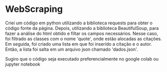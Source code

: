# WebScraping


Criei um código em python utilizando a biblioteca requests para obter o código fonte da página. Depois, utilizando a biblioteca BeautifulSoup, para fazer a análise do html obtido e filtar os campos necessários. Nesse caso, foi filtrado as classes com o nome 'quote', onde estão alocadas as citações. Em seguida, foi criado uma lista em que foi inserido a citação e o autor. Então, a lista foi salta em um arquivo json chamado 'dados.json'.

Sugiro que o código seja executado preferencialmente no google colab ou jupyter notebook
